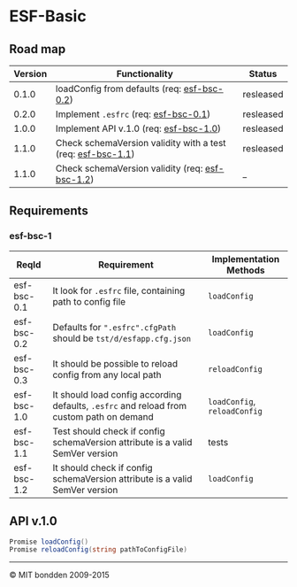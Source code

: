 # ESF-Basic
## Road map

Version | Functionality                                                              | Status
------- | -------------------------------------------------------------------------- | ---------
0.1.0   | loadConfig from defaults (req: [esf-bsc-0.2](esf-bsc-0.2))                 | resleased
0.2.0   | Implement ```.esfrc``` (req: [esf-bsc-0.1](esf-bsc-0.1))                   | resleased
1.0.0   | Implement API v.1.0 (req: [esf-bsc-1.0](esf-bsc-1.0))                      | resleased
1.1.0   | Check schemaVersion validity with a test (req: [esf-bsc-1.1](esf-bsc-1.1)) | resleased
1.1.0   | Check schemaVersion validity (req: [esf-bsc-1.2](esf-bsc-1.2))             | _

## Requirements
### esf-bsc-1

ReqId       | Requirement                                                                                  | Implementation Methods
----------- | -------------------------------------------------------------------------------------------- | ------------------------------------
esf-bsc-0.1 | It look for ```.esfrc``` file, containing path to config file                                | ```loadConfig```
esf-bsc-0.2 | Defaults for ```".esfrc".cfgPath``` should be ```tst/d/esfapp.cfg.json```                    | ```loadConfig```
esf-bsc-0.3 | It should be possible to reload config from any local path                                   | ```reloadConfig```
esf-bsc-1.0 | It should load config according defaults, ```.esfrc``` and reload from custom path on demand | ```loadConfig```, ```reloadConfig```
esf-bsc-1.1 | Test should check if config schemaVersion attribute is a valid SemVer version                | tests
esf-bsc-1.2 | It should check if config schemaVersion attribute is a valid SemVer version                  | ```loadConfig```

## API v.1.0

```cs
Promise loadConfig()
Promise reloadConfig(string pathToConfigFile)
```

--------------------------------------------------------------------------------

© MIT bondden 2009-2015
